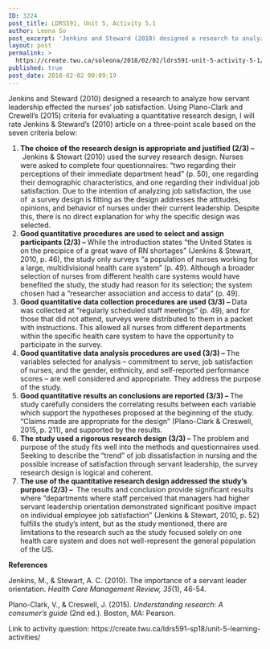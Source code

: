 ```yaml
---
ID: 3224
post_title: LDRS591, Unit 5, Activity 5.1
author: Leona So
post_excerpt: 'Jenkins and Steward (2010) designed a research to analyze how servant leadership effected the nurses&rsquo; job satisfaction. Using Plano-Clark and Crewell&rsquo;s (2015) criteria for evaluating a quantitative research design, I will rate Jenkins &amp; Steward&rsquo;s (2010) article on a three-point scale based on the seven criteria below: The choice of the research design is appropriate &hellip; <p><a href="https://create.twu.ca/soleona/2018/02/02/ldrs591-unit-5-activity-5-1/">Continue reading<span> "LDRS591, Unit 5, Activity 5.1"</span></a></p>'
layout: post
permalink: >
  https://create.twu.ca/soleona/2018/02/02/ldrs591-unit-5-activity-5-1/
published: true
post_date: 2018-02-02 00:09:19
---
```

<p>Jenkins and Steward (2010) designed a research to analyze how servant leadership effected the nurses&#8217; job satisfaction. Using Plano-Clark and Crewell&#8217;s (2015) criteria for evaluating a quantitative research design, I will rate Jenkins &amp; Steward&#8217;s (2010) article on a three-point scale based on the seven criteria below:</p>
<ol>
<li><strong>The choice of the research design is appropriate and justified (2/3) &#8211;</strong> Jenkins &amp; Stewart (2010) used the survey research design. Nurses were asked to complete four questionnaires: &#8220;two regarding their perceptions of their immediate department head&#8221; (p. 50), one regarding their demographic characteristics, and one regarding their individual job satisfaction. Due to the intention of analyzing job satisfaction, the use of  a survey design is fitting as the design addresses the attitudes, opinions, and behavior of nurses under their current leadership. Despite this, there is no direct explanation for why the specific design was selected.</li>
<li><strong>Good quantitative procedures are used to select and assign participants (2/3) &#8211; </strong>While the introduction states &#8220;the United States is on the precipice of a great wave of RN shortages&#8221; (Jenkins &amp; Stewart, 2010, p. 46), the study only surveys &#8220;a population of nurses working for a large, multidivisional health care system&#8221; (p. 49). Although a broader selection of nurses from different health care systems would have benefited the study, the study had reason for its selection; the system chosen had a &#8220;researcher association and access to data&#8221; (p. 49).</li>
<li><strong>Good quantitative data collection procedures are used (3/3) &#8211; </strong>Data was collected at &#8220;regularly scheduled staff meetings&#8221; (p. 49), and for those that did not attend, surveys were distributed to them in a packet with instructions. This allowed all nurses from different departments within the specific health care system to have the opportunity to participate in the survey.</li>
<li><strong>Good quantitative data analysis procedures are used (3/3) &#8211; </strong>The variables selected for analysis &#8211; commitment to serve, job satisfaction of nurses, and the gender, enthnicity, and self-reported performance scores &#8211; are well considered and appropriate. They address the purpose of the study.</li>
<li><strong>Good quantitative results an conclusions are reported (3/3) &#8211; </strong>The study carefully considers the correlating results between each variable which support the hypotheses proposed at the beginning of the study. &#8220;Claims made are appropriate for the design&#8221; (Plano-Clark &amp; Creswell, 2015, p. 211), and supported by the results.</li>
<li><strong>The study used a rigorous research design (3/3) &#8211; </strong>The problem and purpose of the study fits well into the methods and questionnaires used. Seeking to describe the &#8220;trend&#8221; of job dissatisfaction in nursing and the possible increase of satisfaction through servant leadership, the survey research design is logical and coherent.</li>
<li><strong>The use of the quantitative research design addressed the study&#8217;s purpose (2/3) &#8211; </strong> The results and conclusion provide significant results where &#8220;departments where staff perceived that managers had higher servant leadership orientation demonstrated significant positive impact on individual employee job satisfaction&#8221; (Jenkins &amp; Stewart, 2010, p. 52) fulfills the study&#8217;s intent, but as the study mentioned, there are limitations to the research such as the study focused solely on one health care system and does not well-represent the general population of the US.</li>
</ol>
<p><strong>References</strong></p>
<p>Jenkins, M., &amp; Stewart, A. C. (2010). The importance of a servant leader orientation. <em>Health Care Management Review, 35</em>(1), 46-54.</p>
<p>Plano-Clark, V., &amp; Creswell, J. (2015). <em>Understanding research: A consumer’s guide</em> (2nd ed.). Boston, MA: Pearson.</p>
<p>Link to activity question: https://create.twu.ca/ldrs591-sp18/unit-5-learning-activities/</p>